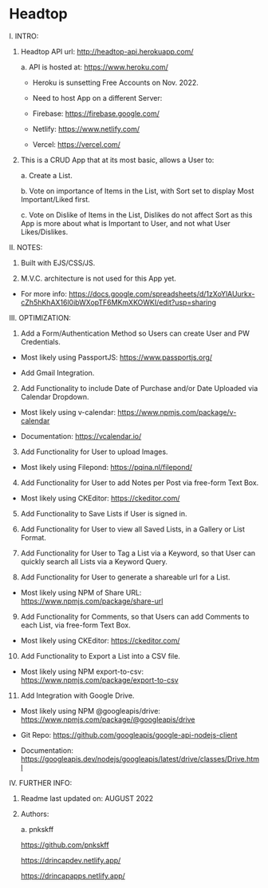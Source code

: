 # Headtop

I. INTRO:

  1. Headtop API url: http://headtop-api.herokuapp.com/
  
     a. API is hosted at: https://www.heroku.com/
     
     - Heroku is sunsetting Free Accounts on Nov. 2022.
     
     - Need to host App on a different Server: 
     
     * Firebase: https://firebase.google.com/
     
     * Netlify: https://www.netlify.com/
     
     * Vercel: https://vercel.com/

  2. This is a CRUD App that at its most basic, allows a User to:

     a. Create a List.

     b. Vote on importance of Items in the List, with Sort set to display Most Important/Liked first.

     c. Vote on Dislike of Items in the List, Dislikes do not affect Sort as this App is more about what is Important to User, and not what User Likes/Dislikes.

II. NOTES:

  1. Built with EJS/CSS/JS.
  
  2. M.V.C. architecture is not used for this App yet.
  
  - For more info: https://docs.google.com/spreadsheets/d/1zXoYlAUurkx-cZh5hKhAX16l0ibWXopTF6MKmXKOWKI/edit?usp=sharing

III. OPTIMIZATION:

  1. Add a Form/Authentication Method so Users can create User and PW Credentials.
  
  - Most likely using PassportJS: https://www.passportjs.org/
  
  - Add Gmail Integration.
  
  2. Add Functionality to include Date of Purchase and/or Date Uploaded via Calendar Dropdown.
  
  - Most likely using v-calendar: https://www.npmjs.com/package/v-calendar
  
  - Documentation: https://vcalendar.io/
  
  3. Add Functionality for User to upload Images.
  
  - Most likely using Filepond: https://pqina.nl/filepond/
  
  4. Add Functionality for User to add Notes per Post via free-form Text Box.
  
  - Most likely using CKEditor: https://ckeditor.com/
  
  5. Add Functionality to Save Lists if User is signed in.
  
  6. Add Functionality for User to view all Saved Lists, in a Gallery or List Format.
  
  7. Add Functionality for User to Tag a List via a Keyword, so that User can quickly search all Lists via a Keyword Query.
  
  8. Add Functionality for User to generate a shareable url for a List.
  
  - Most likely using NPM of Share URL: https://www.npmjs.com/package/share-url
  
  9. Add Functionality for Comments, so that Users can add Comments to each List, via free-form Text Box.
  
  - Most likely using CKEditor: https://ckeditor.com/
  
  10. Add Functionality to Export a List into a CSV file.
  
  - Most likely using NPM export-to-csv: https://www.npmjs.com/package/export-to-csv
  
  11. Add Integration with Google Drive.
  
  - Most likely using NPM @googleapis/drive: https://www.npmjs.com/package/@googleapis/drive
  
  - Git Repo: https://github.com/googleapis/google-api-nodejs-client
  
  - Documentation: https://googleapis.dev/nodejs/googleapis/latest/drive/classes/Drive.html

IV. FURTHER INFO:

  1. Readme last updated on: AUGUST 2022

  2. Authors:

     a. pnkskff

     https://github.com/pnkskff

     https://drincapdev.netlify.app/

     https://drincapapps.netlify.app/
